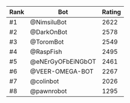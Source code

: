 Rank|Bot|Rating
---|---|---
#1|@NimsiluBot|2622
#2|@DarkOnBot|2578
#3|@ToromBot|2549
#4|@RaspFish|2495
#5|@eNErGyOFbEiNGbOT|2461
#6|@VEER-OMEGA-BOT|2267
#7|@colinbot|2026
#8|@pawnrobot|1295
